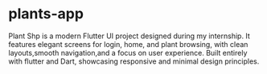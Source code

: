 # plants-app
Plant Shp is a modern Flutter UI project designed during my internship. It features elegant screens for login, home, and plant browsing, with clean layouts,smooth navigation,and a focus on user experience. Built entirely with flutter and Dart, showcasing responsive and minimal design principles.
